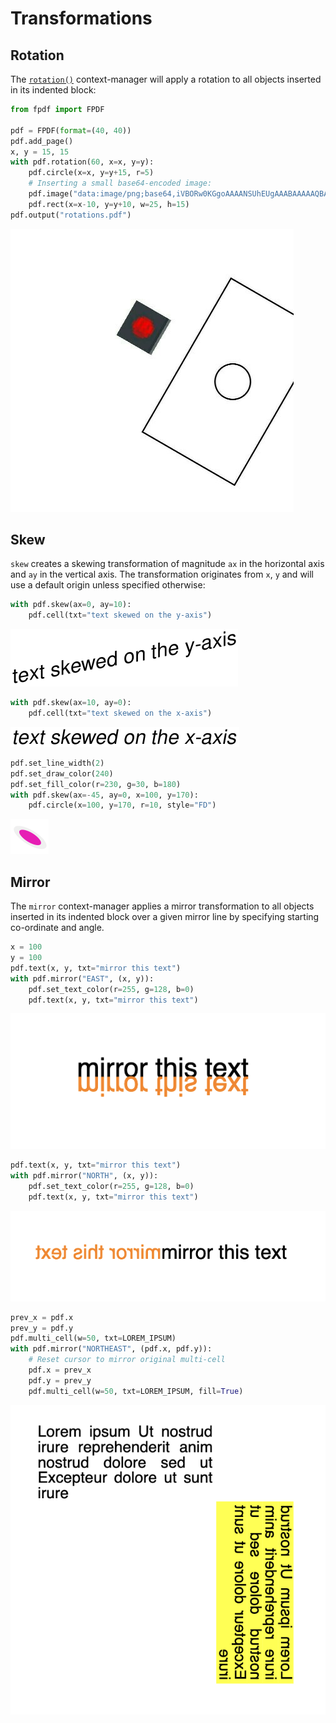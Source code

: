 # Transformations #

## Rotation ##
The [`rotation()`](fpdf/fpdf.html#fpdf.fpdf.FPDF.rotation) context-manager
will apply a rotation to all objects inserted in its indented block:
```python
from fpdf import FPDF

pdf = FPDF(format=(40, 40))
pdf.add_page()
x, y = 15, 15
with pdf.rotation(60, x=x, y=y):
    pdf.circle(x=x, y=y+15, r=5)
    # Inserting a small base64-encoded image:
    pdf.image("data:image/png;base64,iVBORw0KGgoAAAANSUhEUgAAABAAAAAQBAMAAADt3eJSAAAAMFBMVEU0OkArMjhobHEoPUPFEBIuO0L+AAC2FBZ2JyuNICOfGx7xAwTjCAlCNTvVDA1aLzQ3COjMAAAAVUlEQVQI12NgwAaCDSA0888GCItjn0szWGBJTVoGSCjWs8TleQCQYV95evdxkFT8Kpe0PLDi5WfKd4LUsN5zS1sKFolt8bwAZrCaGqNYJAgFDEpQAAAzmxafI4vZWwAAAABJRU5ErkJggg==", x=x, y=y)
    pdf.rect(x=x-10, y=y+10, w=25, h=15)
pdf.output("rotations.pdf")
```
![](rotation.jpg)

## Skew ##

`skew` creates a skewing transformation of magnitude `ax` in the horizontal axis and `ay` in the vertical axis. The transformation originates from `x`, `y` and will use a default origin unless specified otherwise:

```python
with pdf.skew(ax=0, ay=10):
    pdf.cell(txt="text skewed on the y-axis")
```
![](y_axis_skewed_text.png)

```python
with pdf.skew(ax=10, ay=0):
    pdf.cell(txt="text skewed on the x-axis")
```
![](x_axis_skewed_text.png)

```python
pdf.set_line_width(2)
pdf.set_draw_color(240)
pdf.set_fill_color(r=230, g=30, b=180)
with pdf.skew(ax=-45, ay=0, x=100, y=170):
    pdf.circle(x=100, y=170, r=10, style="FD")
```
![](slanted_circle.png)

## Mirror ##

The `mirror` context-manager applies a mirror transformation to all objects inserted in its indented block over a given mirror line by specifying starting co-ordinate and angle.

```python
x = 100
y = 100
pdf.text(x, y, txt="mirror this text")
with pdf.mirror("EAST", (x, y)):
    pdf.set_text_color(r=255, g=128, b=0)
    pdf.text(x, y, txt="mirror this text")
```
![](horizontal_mirror.png)

```python
pdf.text(x, y, txt="mirror this text")
with pdf.mirror("NORTH", (x, y)):
    pdf.set_text_color(r=255, g=128, b=0)
    pdf.text(x, y, txt="mirror this text")
```
![](vertical_mirror.png)

```python
prev_x = pdf.x
prev_y = pdf.y
pdf.multi_cell(w=50, txt=LOREM_IPSUM)
with pdf.mirror("NORTHEAST", (pdf.x, pdf.y)):
    # Reset cursor to mirror original multi-cell
    pdf.x = prev_x
    pdf.y = prev_y
    pdf.multi_cell(w=50, txt=LOREM_IPSUM, fill=True)
```
![](diagonal_mirror.png)